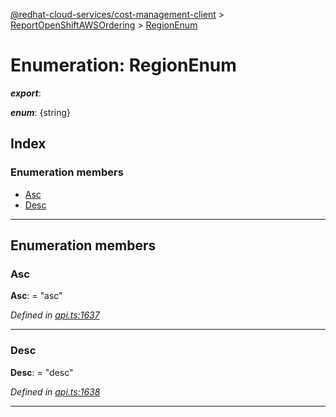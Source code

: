[@redhat-cloud-services/cost-management-client](../README.md) > [ReportOpenShiftAWSOrdering](../modules/reportopenshiftawsordering.md) > [RegionEnum](../enums/reportopenshiftawsordering.regionenum.md)

# Enumeration: RegionEnum

*__export__*: 

*__enum__*: {string}

## Index

### Enumeration members

* [Asc](reportopenshiftawsordering.regionenum.md#asc)
* [Desc](reportopenshiftawsordering.regionenum.md#desc)

---

## Enumeration members

<a id="asc"></a>

###  Asc

**Asc**:  = "asc"

*Defined in [api.ts:1637](https://github.com/rvsia/javascript-clients/blob/master/packages/cost-management/api.ts#L1637)*

___
<a id="desc"></a>

###  Desc

**Desc**:  = "desc"

*Defined in [api.ts:1638](https://github.com/rvsia/javascript-clients/blob/master/packages/cost-management/api.ts#L1638)*

___

